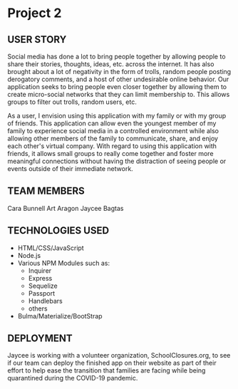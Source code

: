 # Project 2

## USER STORY
Social media has done a lot to bring people together by allowing people to share their stories, thoughts, ideas, etc. across the internet. It has also brought about a lot of negativity in the form of trolls, random people posting derogatory comments, and a host of other undesirable online behavior. Our application seeks to bring people even closer together by allowing them to create micro-social networks that they can limit membership to. This allows groups to filter out trolls, random users, etc. 

As a user, I envision using this application with my family or with my group of friends. This application can allow even the youngest member of my family to experience social media in a controlled environment while also allowing other members of the family to communicate, share, and enjoy each other's virtual company. With regard to using this application with friends, it allows small groups to really come together and foster more meaningful connections without having the distraction of seeing people or events outside of their immediate network.

## TEAM MEMBERS
Cara Bunnell
Art Aragon
Jaycee Bagtas

## TECHNOLOGIES USED
* HTML/CSS/JavaScript
* Node.js
* Various NPM Modules such as:
    * Inquirer
    * Express
    * Sequelize
    * Passport
    * Handlebars
    * others
* Bulma/Materialize/BootStrap

## DEPLOYMENT
Jaycee is working with a volunteer organization, SchoolClosures.org, to see if our team can deploy the finished app on their website as part of their effort to help ease the transition that families are facing while being quarantined during the COVID-19 pandemic.
